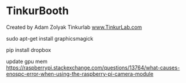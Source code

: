 TinkurBooth
===========
Created by Adam Zolyak
Tinkurlab
www.TinkurLab.com



sudo apt-get install graphicsmagick

pip install dropbox

update gpu mem
https://raspberrypi.stackexchange.com/questions/13764/what-causes-enospc-error-when-using-the-raspberry-pi-camera-module

